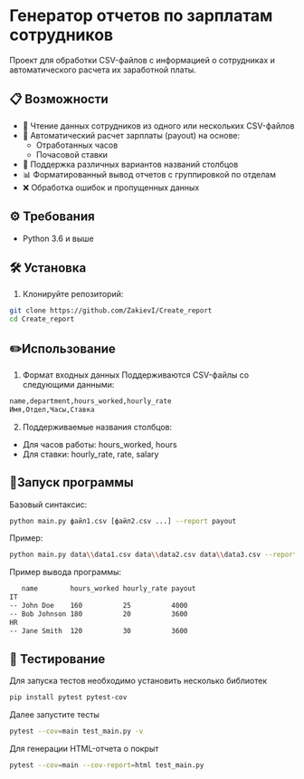 # Генератор отчетов по зарплатам сотрудников

Проект для обработки CSV-файлов с информацией о сотрудниках и автоматического расчета их заработной платы.

## 📋 Возможности

- 📂 Чтение данных сотрудников из одного или нескольких CSV-файлов
- 🧮 Автоматический расчет зарплаты (payout) на основе:
  - Отработанных часов
  - Почасовой ставки
- 🔄 Поддержка различных вариантов названий столбцов
- 📊 Форматированный вывод отчетов с группировкой по отделам
- ❌ Обработка ошибок и пропущенных данных

## ⚙️ Требования

- Python 3.6 и выше

## 🛠️ Установка

1. Клонируйте репозиторий:
```bash
git clone https://github.com/ZakievI/Create_report
cd Create_report
```

## ✏️Использование
1. Формат входных данных
Поддерживаются CSV-файлы со следующими данными:
```sh
name,department,hours_worked,hourly_rate
Имя,Отдел,Часы,Ставка
```
2. Поддерживаемые названия столбцов:

- Для часов работы: hours_worked, hours
- Для ставки: hourly_rate, rate, salary
## 🚀Запуск программы
Базовый синтаксис:
```bash
python main.py файл1.csv [файл2.csv ...] --report payout
```
Пример:
```bash
python main.py data\\data1.csv data\\data2.csv data\\data3.csv --report payout
```
Пример вывода программы:
```sh
   name        hours_worked hourly_rate payout 
IT
-- John Doe    160          25          4000
-- Bob Johnson 180          20          3600
HR
-- Jane Smith  120          30          3600
```
## 🧪 Тестирование
Для запуска тестов необходимо установить несколько библиотек
```bash
pip install pytest pytest-cov
```
Далее запустите тесты
```bash
pytest --cov=main test_main.py -v
```
Для генерации HTML-отчета о покрыт
```bash
pytest --cov=main --cov-report=html test_main.py
```
